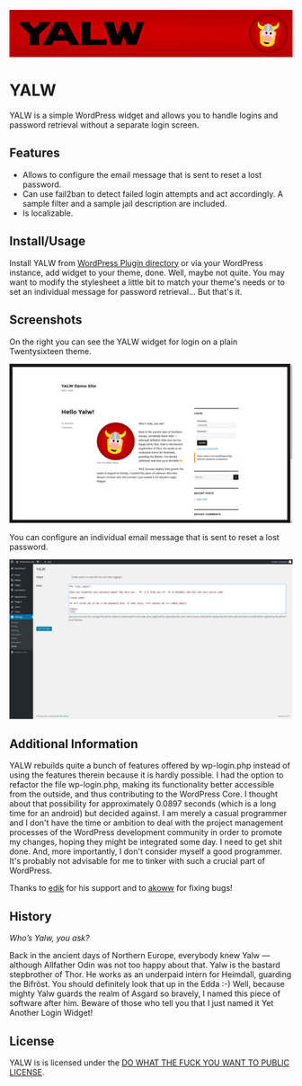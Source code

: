![banner](https://github.com/otacke/yalw/blob/master/assets/yalw_banner_1920.png "banner")

# YALW
YALW is a simple WordPress widget and allows you to handle logins and password retrieval without a separate login screen.

## Features
* Allows to configure the email message that is sent to reset a lost password.
* Can use fail2ban to detect failed login attempts and act accordingly. A sample filter and a sample jail description are included.
* Is localizable.

## Install/Usage
Install YALW from [WordPress Plugin directory](https://wordpress.org/plugins/yalw/) or via your WordPress instance, add widget to your theme, done. Well, maybe not quite. You may want to modify the stylesheet a little bit to match your theme's needs or to set an individual message for password retrieval... But that's it.

## Screenshots
On the right you can see the YALW widget for login on a plain Twentysixteen theme.

![login widget](https://github.com/otacke/yalw/blob/master/assets/screenshot-1.png "login widget")

You can configure an individual email message that is sent to reset a lost password.

![settings](https://github.com/otacke/yalw/blob/master/assets/screenshot-2.png "settings")

## Additional Information
YALW rebuilds quite a bunch of features offered by wp-login.php instead of using the features therein because it is hardly possible. I had the option to refactor the file wp-login.php, making its functionality better accessible from the outside, and thus contributing to the WordPress Core. I thought about that possibility for approximately 0.0897 seconds (which is a long time for an android) but decided against. I am merely a casual programmer and I don't have the time or ambition to deal with the project management processes of the WordPress development community in order to promote my changes, hoping they might be integrated some day. I need to get shit done. And, more importantly, I don't consider myself a good programmer. It's probably not advisable for me to tinker with such a crucial part of WordPress.

Thanks to [edik](https://profiles.wordpress.org/plocha/ "edik") for his support and to [akoww](https://github.com/akoww) for fixing bugs!

## History
_Who’s Yalw, you ask?_

Back in the ancient days of Northern Europe, everybody knew Yalw — although Allfather Odin was not too happy about that. Yalw is the bastard stepbrother of Thor. He works as an underpaid intern for Heimdall, guarding the Bifröst. You should definitely look that up in the Edda :-)
Well, because mighty Yalw guards the realm of Asgard so bravely, I named this piece of software after him. Beware of those who tell you that I just named it Yet Another Login Widget!

## License
YALW is is licensed under the [DO WHAT THE FUCK YOU WANT TO PUBLIC LICENSE](http://www.wtfpl.net).

